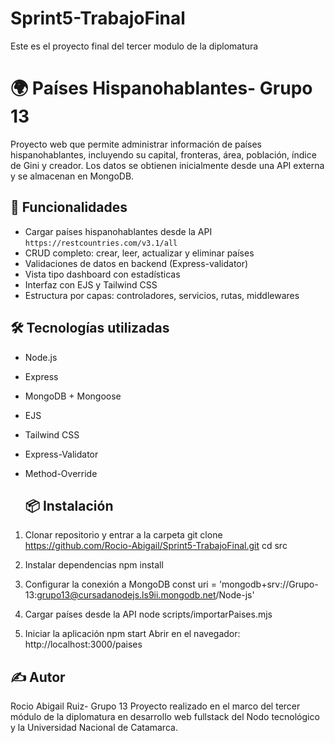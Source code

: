# Sprint5-TrabajoFinal
Este es el proyecto final del tercer modulo de la diplomatura

# 🌍 Países Hispanohablantes- Grupo 13
Proyecto web que permite administrar información de países hispanohablantes, incluyendo su capital, fronteras, área, población, índice de Gini y creador. Los datos se obtienen inicialmente desde una API externa y se almacenan en MongoDB.

## 🚀 Funcionalidades

-  Cargar países hispanohablantes desde la API `https://restcountries.com/v3.1/all`
- CRUD completo: crear, leer, actualizar y eliminar países
-  Validaciones de datos en backend (Express-validator)
-  Vista tipo dashboard con estadísticas
- Interfaz con EJS y Tailwind CSS
- Estructura por capas: controladores, servicios, rutas, middlewares

## 🛠️ Tecnologías utilizadas

- Node.js
- Express
- MongoDB + Mongoose
- EJS
- Tailwind CSS
- Express-Validator
- Method-Override

  ## 📦 Instalación
  
1. Clonar repositorio y entrar a la carpeta
git clone https://github.com/Rocio-Abigail/Sprint5-TrabajoFinal.git
cd src

2. Instalar dependencias
npm install

3. Configurar la conexión a MongoDB 
const uri = 'mongodb+srv://Grupo-13:grupo13@cursadanodejs.ls9ii.mongodb.net/Node-js'

4. Cargar países desde la API
node scripts/importarPaises.mjs

5. Iniciar la aplicación
npm start
Abrir en el navegador: http://localhost:3000/paises

 ## ✍️ Autor
Rocio Abigail Ruiz- Grupo 13 
Proyecto realizado en el marco del tercer módulo de la diplomatura en desarrollo web fullstack del Nodo tecnológico y la Universidad Nacional de Catamarca.

